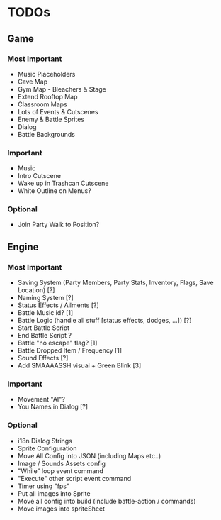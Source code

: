# TODOs

## Game

### Most Important
   * Music Placeholders
   * Cave Map
   * Gym Map - Bleachers & Stage
   * Extend Rooftop Map
   * Classroom Maps
   * Lots of Events & Cutscenes
   * Enemy & Battle Sprites
   * Dialog
   * Battle Backgrounds

### Important
   * Music
   * Intro Cutscene
   * Wake up in Trashcan Cutscene
   * White Outline on Menus?

### Optional
   * Join Party Walk to Position?

## Engine

### Most Important
   * Saving System (Party Members, Party Stats, Inventory, Flags, Save Location) [?]
   * Naming System [?]
   * Status Effects / Ailments [?]
   * Battle Music id? [1]
   * Battle Logic (handle all stuff [status effects, dodges, ...]) [?]
   * Start Battle Script
   * End Battle Script ?
   * Battle "no escape" flag? [1]
   * Battle Dropped Item / Frequency [1]
   * Sound Effects [?]
   * Add SMAAAASSH visual + Green Blink [3]

### Important
   * Movement "AI"?
   * You Names in Dialog [?]

### Optional
   * i18n Dialog Strings
   * Sprite Configuration
   * Move All Config into JSON (including Maps etc..)
   * Image / Sounds Assets config
   * "While" loop event command
   * "Execute" other script event command
   * Timer using "fps"
   * Put all images into Sprite
   * Move all config into build (include battle-action / commands)
   * Move images into spriteSheet
